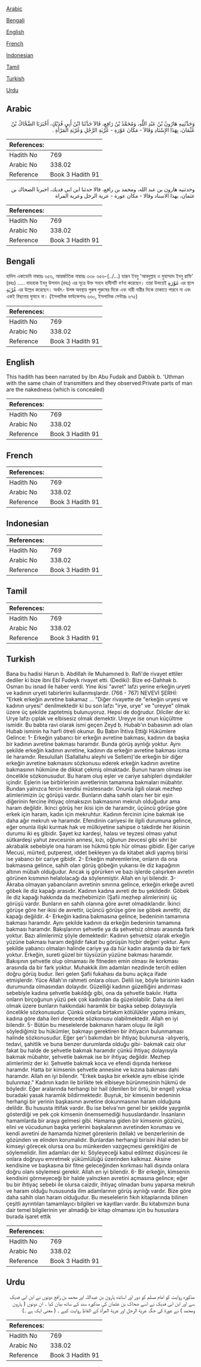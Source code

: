 [Arabic](#arabic)

[Bengali](#bengali)

[English](#english)

[French](#french)

[Indonesian](#indonesian)

[Tamil](#tamil)

[Turkish](#turkish)

[Urdu](#urdu)

## Arabic


<div dir="rtl" lang="ar" style={{fontSize:'larger',backgroundColor:'#f8f9fa',padding:20}}>
وَحَدَّثَنِيهِ هَارُونُ بْنُ عَبْدِ اللَّهِ، وَمُحَمَّدُ بْنُ رَافِعٍ، قَالاَ حَدَّثَنَا ابْنُ أَبِي فُدَيْكٍ، أَخْبَرَنَا الضَّحَّاكُ بْنُ عُثْمَانَ، بِهَذَا الإِسْنَادِ وَقَالاَ - مَكَانَ عَوْرَةِ - عُرْيَةِ الرَّجُلِ وَعُرْيَةِ الْمَرْأَةِ ‏.‏
</div>
<div style={{backgroundColor:'#f8f9fa',padding:20, marginBottom: 10}}><table> <thead> <tr> <th>References:</th> <th></th> </tr> </thead> <tbody><tr><td>Hadith No</td><td>769</td></tr><tr><td>Arabic No</td><td>338.02</td></tr><tr><td>Reference</td><td>Book 3 Hadith 91</td></tr></tbody></table></div>


<div dir="rtl" lang="ar" style={{fontSize:'larger',backgroundColor:'#f8f9fa',padding:20}}>
وحدثنيه هارون بن عبد الله، ومحمد بن رافع، قالا حدثنا ابن ابي فديك، اخبرنا الضحاك بن عثمان، بهذا الاسناد وقالا - مكان عورة - عرية الرجل وعرية المراة
</div>
<div style={{backgroundColor:'#f8f9fa',padding:20, marginBottom: 10}}><table> <thead> <tr> <th>References:</th> <th></th> </tr> </thead> <tbody><tr><td>Hadith No</td><td>769</td></tr><tr><td>Arabic No</td><td>338.02</td></tr><tr><td>Reference</td><td>Book 3 Hadith 91</td></tr></tbody></table></div>

## Bengali


<div dir="ltr" lang="bn" style={{fontSize:'larger',backgroundColor:'#f8f9fa',padding:20}}>
হাদিস একাডেমি নাম্বারঃ ৬৫৬, আন্তর্জাতিক নাম্বারঃ ৩৩৮ ৬৫৬-(../...) হারূন ইবনু 'আবদুল্লাহ ও মুহাম্মাদ ইবনু রাফি' (রহঃ) ..... যাহহাক ইবনু উসমান (রহঃ) এর সূত্রে উক্ত সনদে হাদীসটি বর্ণনা করেছেন। তারা উভয়েই عَوْرَةِ এর স্থলে عُرْيَةِ এর উল্লেখ করেছেন। অর্থাৎ- উলঙ্গ অবস্থায় পুরুষ পুরুষের দিকে এবং নারী নারীর দিকে তাকাতে পারবে না এবং একই বিছানায় ঘুমাবে না। (ইসলামিক ফাউন্ডেশনঃ ৬৬০, ইসলামিক সেন্টারঃ ৬৭৫)
</div>
<div style={{backgroundColor:'#f8f9fa',padding:20, marginBottom: 10}}><table> <thead> <tr> <th>References:</th> <th></th> </tr> </thead> <tbody><tr><td>Hadith No</td><td>769</td></tr><tr><td>Arabic No</td><td>338.02</td></tr><tr><td>Reference</td><td>Book 3 Hadith 91</td></tr></tbody></table></div>

## English


<div dir="ltr" lang="en" style={{fontSize:'larger',backgroundColor:'#f8f9fa',padding:20}}>
This hadith has been narrated by Ibn Abu Fudaik and Dabbik b. 'Uthman with the same chain of transmitters and they observed:Private parts of man are the nakedness (which is concealed)
</div>
<div style={{backgroundColor:'#f8f9fa',padding:20, marginBottom: 10}}><table> <thead> <tr> <th>References:</th> <th></th> </tr> </thead> <tbody><tr><td>Hadith No</td><td>769</td></tr><tr><td>Arabic No</td><td>338.02</td></tr><tr><td>Reference</td><td>Book 3 Hadith 91</td></tr></tbody></table></div>

## French


<div dir="ltr" lang="fr" style={{fontSize:'larger',backgroundColor:'#f8f9fa',padding:20}}>

</div>
<div style={{backgroundColor:'#f8f9fa',padding:20, marginBottom: 10}}><table> <thead> <tr> <th>References:</th> <th></th> </tr> </thead> <tbody><tr><td>Hadith No</td><td>769</td></tr><tr><td>Arabic No</td><td>338.02</td></tr><tr><td>Reference</td><td>Book 3 Hadith 91</td></tr></tbody></table></div>

## Indonesian


<div dir="ltr" lang="id" style={{fontSize:'larger',backgroundColor:'#f8f9fa',padding:20}}>

</div>
<div style={{backgroundColor:'#f8f9fa',padding:20, marginBottom: 10}}><table> <thead> <tr> <th>References:</th> <th></th> </tr> </thead> <tbody><tr><td>Hadith No</td><td>769</td></tr><tr><td>Arabic No</td><td>338.02</td></tr><tr><td>Reference</td><td>Book 3 Hadith 91</td></tr></tbody></table></div>

## Tamil


<div dir="ltr" lang="ta" style={{fontSize:'larger',backgroundColor:'#f8f9fa',padding:20}}>

</div>
<div style={{backgroundColor:'#f8f9fa',padding:20, marginBottom: 10}}><table> <thead> <tr> <th>References:</th> <th></th> </tr> </thead> <tbody><tr><td>Hadith No</td><td>769</td></tr><tr><td>Arabic No</td><td>338.02</td></tr><tr><td>Reference</td><td>Book 3 Hadith 91</td></tr></tbody></table></div>

## Turkish


<div dir="ltr" lang="tr" style={{fontSize:'larger',backgroundColor:'#f8f9fa',padding:20}}>
Bana bu hadisi Harun b. Abdillah ile Muhamıned b. Rafi'de rivayet ettiler dediler ki bize ibni Ebî Fudeyk rivayet etti. (Dediki): Bize ed-Dahhak b. Osman bu isnad ile haber verdi. Yine ikisi "avret" lafzı yerine erkeğin uryeti ve kadının uryeti tabirlerini kullanmışlardır. (766 - 767) NEVEVİ ŞERHİ: "Erkek erkeğin avretine bakamaz ... "Diğer rivayette de "erkeğin uryesi ve kadının uryesi" denilmektedir ki bu son lafzı "irye, urye" ve "ureyye" olmak üzere üç şekilde zaptetmiş bulunuyoruz. Hepsi de doğrudur. Dilciler der ki: Urye lafzı çıplak ve elbisesiz olmak demektir. Ureyye ise onun küçültme ismidir. Bu babta ravi olarak ismi geçen Zeyd b. Hubab'ın babasının adı olan Hubab isminin ha harfi ötreli okunur. Bu Babın İhtiva Ettiği Hükümlere Gelince: 1- Erkeğin yabancı bir erkeğin avretine bakması, kadının da başka bir kadının avretine bakması haramdır. Bunda görüş aynlığı yoktur. Aynı şekilde erkeğin kadının avretine, kadının da erkeğin avretine bakması icma ile haramdır. Resulullah (Sallallahu aleyhi ve Sellem)'de erkeğin bir diğer erkeğin avretine bakmasını sözkonusu ederek erkeğin kadının avretine bakmasının hükmüne de dikkat çekmiş olmaktadır. Bunun haram olması ise öncelikle sözkonusudur. Bu haram oluş eşler ve cariye sahipleri dışındakiler içindir. Eşlerin ise birbirlerinin avretlerinin tamamına bakmaları mübahtır. Bundan yalnızca fercin kendisi müstesnadır. Onunla ilgili olarak mezhep alimlerimizin üç görüşü vardır. Bunların daha sahih olanı her bir eşin diğerinin fercine ihtiyaç olmaksızın bakmasının mekruh olduğudur ama haram değildir. İkinci görüş her ikisi için de haramdır, üçüncü görüşe göre erkek için haram, kadın için mekruhtur. Kadının fercinin içine bakmak ise daha ağır mekruh ve haramdır. Efendinin cariyesi ile ilgili durumuna gelince, eğer onunla ilişki kurmak hak ve mülkiyetine sahipse o takdirde her ikisinin durumu iki eş gibidir. Şayet kız kardeşi, halası ve teyzesi olması yahut sütkardeşi yahut zevcesinin annesi, kızı, oğlunun zevcesi gibi sıhri bir akrabalık sebebiyle ona haram ise hükmü tıpkı hür olması gibidir. Eğer cariye Mecusi, mürted, putperest, iddet bekleyen ya da kitabet akdi yapmış birisi ise yabancı bir cariye gibidir. 2- Erkeğin mahremlerine, onların da ona bakmasına gelince, sahih olan görüş göbeğin yukarısı ile diz kapağının altının mübah olduğudur. Ancak iş görürken ve bazı işlerde çalışırken avretin görünen kısmının helalolacağı da söylenmiştir. Allah en iyi bilendir. 3- Akraba olmayan yabancıların avretinin sınırına gelince, erkeğin erkeğe avreti göbek ile diz kapağı arasıdır. Kadının kadına avreti de bu şekildedir. Göbek ile diz kapağı hakkında da mezhebimizin (Şafii mezhep alimlerinin) üç görüşü vardır. Bunların en sahih olanına göre avret olmadıklarıdır. İkinci görüşe göre her ikisi de avrettir, üçüncü görüşe göre ise göbek avrettir, diz kapağı değildir. 4- Erkeğin kadına bakmasına gelince, bedeninin tamamına bakması haramdır. Aynı şekilde kadının da erkeğin bedeninin tamamına bakması haramdır. Bakışlarının şehvetle ya da şehvetsiz olması arasında fark yoktur. Bazı alimlerimiz şöyle demektedir: Kadının şehvetsiz olarak erkeğin yüzüne bakması haram değildir fakat bu görüşün hiçbir değeri yoktur. Aynı şekilde yabancı olmaları halinde cariye ya da hür kadın arasında da bir fark yoktur. Erkeğin, sureti güzel bir tüysüzün yüzüne bakması haramdır. Bakışının şehvetle olup olmaması ile fitneden emin olması ile korkması arasında da bir fark yoktur. Muhakkik ilim adamları nezdinde tercih edilen doğru görüş budur. İleri gelen Şafii fukahası da bunu açıkça ifade etmişlerdir. Yüce Allah'ın rahmeti onlara olsun. Delili ise, böyle birisinin kadın durumunda olmasından dolayıdır. Güzelliği kadının güzelliğini andırması sebebiyle kadına şehvetle bakıldığı gibi, ona da şehvetle bakılır. Hatta onların birçoğunun yüzü pek çok kadından da güzelolabilir. Daha da ileri olmak üzere bunların hakkındaki haramlık bir başka sebep dolayısıyla öncelikle sözkonusudur. Çünkü onlarla birtakım kötülükler yapma imkanı, kadına göre daha ileri derecede sözkonusu olabilmektedir. Allah en iyi bilendir. 5- Bütün bu meselelerde bakmanın haram oluşu ile ilgili söylediğimiz bu hükümler, bakmayı gerektiren bir ihtiyacın bulunmaması halinde sözkonusudur. Eğer şer'i bakımdan bir ihtiyaç bulunursa -alışveriş, tedavi, şahitlik ve buna benzer durumlarda olduğu gibi- bakmak caiz olur fakat bu halde de şehvetle bakmak haramdır çünkü ihtiyaç dolayısıyla bakmak mübahtır, şehvetle bakmak ise bir ihtiyaç değildir. Mezhep alimlerimiz der ki: Şehvetle bakmak koca ve efendi dışında herkese haramdır. Hatta bir kimsenin şehvetle annesine ve kızına bakması dahi haramdır. Allah en iyi bilendir. "Erkek başka bir erkekle aynı elbise içinde bulunmaz." Kadının kadın ile birlikte tek elbiseye bürünmesinin hükmü de böyledir. Eğer aralarında herhangi bir hail (denilen bir örtü, bir engel) yoksa buradaki yasak haramlık bildirmektedir. Buyruk, bir kimsenin bedeninin herhangi bir yerinin başkasının avretine dokunmasının haram olduğuna delildir. Bu hususta ittifak vardır. Bu ise belva'nın genel bir şekilde yaygınlık gösterdiği ve pek çok kimsenin önemsemediği hususlardandır. İnsanların hamamlarda bir araya gelmesi gibi. Hamama giden bir kimsenin gözünü, elini ve vücudunun başka yerlerini başkalarının avretinden koruması ve kendi avretini de hamamda hizmet görenlerin (tellak) ve benzerlerinin de gözünden ve elinden korumalıdır. Bunlardan herhangi birisini ihlal eden bir kimseyi görecek olursa ona bu münkerden vazgeçmesi gerektiğini de söylemelidir. İlim adamları der ki: Söyleyeceği kabul edilmez düşüncesi ile onlara doğruyu emretmek yükümlülüğü üzerinden kalkmaz. Aksine kendisine ve başkasına bir fitne geleceğinden korkması hali dışında onlara doğru olanı söylemesi gerekir. Allah en iyi bilendir. 6- Bir erkeğin, kimsenin kendisini görmeyeceği bir halde yalnızken avretini açmasına gelince; eğer bu bir ihtiyaç sebebi ile olursa caizdir, ihtiyaç olmadan bunu yaparsa mekruh ve haram olduğu hususunda ilim adamlarının görüş ayrıiığı vardır. Bize göre daha sahih olan haram olduğudur. Bu meselelerin fıkıh kitaplarında bilinen çeşitli ayrıntıları tamamlayıcı bilgileri ve kayıtları vardır. Bu kitabımızın buna dair temel bilgilerinin yer almadığı bir kitap olmaması için bu hususlara burada işaret ettik
</div>
<div style={{backgroundColor:'#f8f9fa',padding:20, marginBottom: 10}}><table> <thead> <tr> <th>References:</th> <th></th> </tr> </thead> <tbody><tr><td>Hadith No</td><td>769</td></tr><tr><td>Arabic No</td><td>338.02</td></tr><tr><td>Reference</td><td>Book 3 Hadith 91</td></tr></tbody></table></div>

## Urdu


<div dir="rtl" lang="ur" style={{fontSize:'larger',backgroundColor:'#f8f9fa',padding:20}}>
مذکورہ روایت کو امام مسلم کو دور اور اساتذہ ہارون بن عبداللہ اور محمد بن رافع دونوں نے ابن ابی فدیک سے اور ابن ابی فدیک نے اسے ضحاک بن عثمان کی مذکورہ سند کے ساتھ بیان کیا ۔ ان دونوں ( ہارون ومحمد ) نے عورۃ کی جگہ عرية الرجل اور عرية المرأة کے الفاظ روایت کیے ۔ ( معنی ایک ہے ۔)
</div>
<div style={{backgroundColor:'#f8f9fa',padding:20, marginBottom: 10}}><table> <thead> <tr> <th>References:</th> <th></th> </tr> </thead> <tbody><tr><td>Hadith No</td><td>769</td></tr><tr><td>Arabic No</td><td>338.02</td></tr><tr><td>Reference</td><td>Book 3 Hadith 91</td></tr></tbody></table></div>